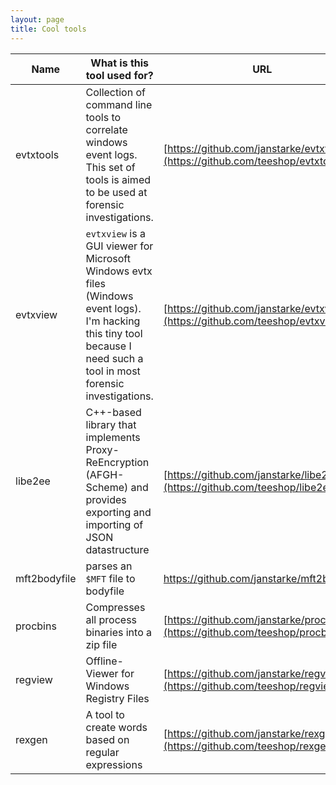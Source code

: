 ```yaml
---
layout: page
title: Cool tools
---
```


| Name | What is this tool used for? | URL |
|-|-|-|
|evtxtools | Collection of command line tools to correlate windows event logs. This set of tools is aimed to be used at forensic investigations. | [https://github.com/janstarke/evtxtools](https://github.com/teeshop/evtxtools)|
|evtxview | `evtxview` is a GUI viewer for Microsoft Windows evtx files (Windows event logs). I'm hacking this tiny tool because I need such a tool in most forensic investigations. | [https://github.com/janstarke/evtxview](https://github.com/teeshop/evtxview) |
|libe2ee|C++-based library that implements Proxy-ReEncryption (AFGH-Scheme) and provides exporting and importing of JSON datastructure|[https://github.com/janstarke/libe2ee](https://github.com/teeshop/libe2ee)|
|mft2bodyfile|parses an `$MFT` file to bodyfile | https://github.com/janstarke/mft2bodyfile |
|procbins|Compresses all process binaries into a zip file|[https://github.com/janstarke/procbins](https://github.com/teeshop/procbins)|
|regview|Offline-Viewer for Windows Registry Files|[https://github.com/janstarke/regview](https://github.com/teeshop/regview)|
|rexgen|A tool to create words based on regular expressions|[https://github.com/janstarke/rexgen](https://github.com/teeshop/rexgen)|